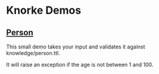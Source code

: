 # Knorke Demos

## <a href="person/person.php">Person</a>

This small demo takes your input and validates it against knowledge/person.ttl.

It will raise an exception if the age is not between 1 and 100.
